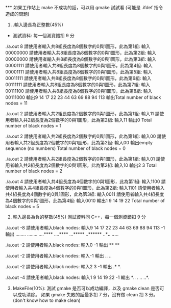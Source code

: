 *** 如果工作站上 make 不成功的話，可以用 gmake 試試看 (可能是 .ifdef 指令造成的問題)

1. .輸入邊長為正整數(45%)

* 測試資料: 每一個測資錯扣 9 分

./a.out 8
請使用者輸入共8組長度為8個數字的0與1圖形，此為第1組: 輸入00000000
請使用者輸入共8組長度為8個數字的0與1圖形，此為第2組: 輸入00000000
請使用者輸入共8組長度為8個數字的0與1圖形，此為第3組: 輸入00001111
請使用者輸入共8組長度為8個數字的0與1圖形，此為第4組: 輸入00001111
請使用者輸入共8組長度為8個數字的0與1圖形，此為第5組: 輸入00011111
請使用者輸入共8組長度為8個數字的0與1圖形，此為第6組: 輸入00111111
請使用者輸入共8組長度為8個數字的0與1圖形，此為第7組: 輸入00111100
請使用者輸入共8組長度為8個數字的0與1圖形，此為第8組: 輸入00111000
輸出9 14 17 22 23 44 63 69 88 94 113
輸出Total number of black nodes = 11


./a.out 2
請使用者輸入共2組長度為2個數字的0與1圖形，此為第1組: 輸入11
請使用者輸入共2組長度為2個數字的0與1圖形，此為第2組: 輸入11
輸出0
Total number of black nodes = 1

./a.out 2
請使用者輸入共2組長度為2個數字的0與1圖形，此為第1組: 輸入00
請使用者輸入共2組長度為2個數字的0與1圖形，此為第2組: 輸入00
輸出empty sequence (no numbers)
Total number of black nodes = 0

./a.out 2
請使用者輸入共2組長度為2個數字的0與1圖形，此為第1組: 輸入01
請使用者輸入共2組長度為2個數字的0與1圖形，此為第2組: 輸入10
輸出2 3
Total number of black nodes = 2

./a.out 4
請使用者輸入共4組長度為4個數字的0與1圖形，此為第1組: 輸入1100
請使用者輸入共4組長度為4個數字的0與1圖形，此為第2組: 輸入1101
請使用者輸入共4組長度為4個數字的0與1圖形，此為第3組: 輸入0011
請使用者輸入共4組長度為4個數字的0與1圖形，此為第4組: 輸入0010
輸出1 9 14 19 22
Total number of black nodes = 5




2. 輸入邊長為負的整數(45%)
測試資料同 C++，每一個測資錯扣 9 分

./a.out -8
請使用者輸入black nodes: 輸入9 14 17 22 23 44 63 69 88 94 113 -1
輸出
........
........
....****
....****
...*****
..******
..****..
..***...


./a.out -2
請使用者輸入black nodes: 輸入0 -1
輸出
**
**

./a.out -2
請使用者輸入black nodes: 輸入-1
輸出
..
..

./a.out -2
請使用者輸入black nodes: 輸入2 3 -1
輸出
.*
*.

./a.out -4
請使用者輸入black nodes: 輸入1 9 14 19 22 -1
輸出
**..
**.*
..**
..*.


3. MakeFile(10%):
測試 gmake 是否可以成功編譯，以及 gmake clean 是否可以成功清除。
如果 gmake 失敗的話最多扣 7 分，沒有做 clean 扣 3 分。(don't know how to make clean)



